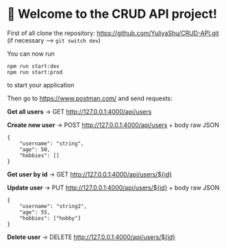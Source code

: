 # 🚀 Welcome to the CRUD API project!

First of all clone the repository: https://github.com/YuliyaShu/CRUD-API.git (if necessary --> ```git switch dev```)

You can now run 

```
npm run start:dev
npm run start:prod
```

to start your application

Then go to https://www.postman.com/ and send requests:

**Get all users** -> GET http://127.0.0.1:4000/api/users

**Create new user** -> POST http://127.0.0.1:4000/api/users + body raw JSON 
```
{
    "username": "string",
    "age": 50,
    "hobbies": []
}
```

**Get user by id** -> GET http://127.0.0.1:4000/api/users/${id}

**Update user** -> PUT http://127.0.0.1:4000/api/users/${id} + body raw JSON 
```
{
    "username": "string2",
    "age": 55,
    "hobbies": ["hobby"]
}
```

**Delete user** -> DELETE http://127.0.0.1:4000/api/users/${id}


